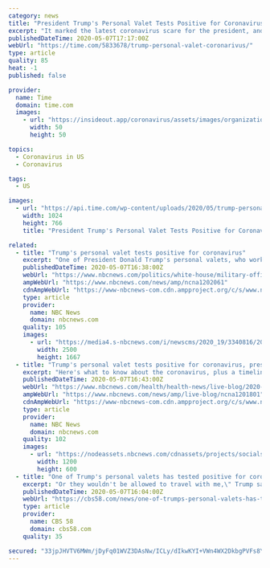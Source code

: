 ```yaml
---
category: news
title: "President Trump's Personal Valet Tests Positive for Coronavirus"
excerpt: "It marked the latest coronavirus scare for the president, and the first known instance where a person who has come in close proximity to the president has tested positive since several people present at his private Florida club were diagnosed with COVID-19 in early March."
publishedDateTime: 2020-05-07T17:17:00Z
webUrl: "https://time.com/5833678/trump-personal-valet-coronarivus/"
type: article
quality: 85
heat: -1
published: false

provider:
  name: Time
  domain: time.com
  images:
    - url: "https://insideout.app/coronavirus/assets/images/organizations/time.com-50x50.jpg"
      width: 50
      height: 50

topics:
  - Coronavirus in US
  - Coronavirus

tags:
  - US

images:
  - url: "https://api.time.com/wp-content/uploads/2020/05/trump-personal-valet-positive-covid19.jpg"
    width: 1024
    height: 766
    title: "President Trump's Personal Valet Tests Positive for Coronavirus"

related:
  - title: "Trump's personal valet tests positive for coronavirus"
    excerpt: "One of President Donald Trump's personal valets, who works in the West Wing serving the president his meals, among other duties, has tested positive for the coronavirus, the closest the virus is known to have come to the president,"
    publishedDateTime: 2020-05-07T16:38:00Z
    webUrl: "https://www.nbcnews.com/politics/white-house/military-official-working-white-house-tests-positive-coronavirus-n1202061"
    ampWebUrl: "https://www.nbcnews.com/news/amp/ncna1202061"
    cdnAmpWebUrl: "https://www-nbcnews-com.cdn.ampproject.org/c/s/www.nbcnews.com/news/amp/ncna1202061"
    type: article
    provider:
      name: NBC News
      domain: nbcnews.com
    quality: 105
    images:
      - url: "https://media4.s-nbcnews.com/i/newscms/2020_19/3340816/200507-donald-trump-south-lawn-ew-1228p_1503b9f96c60aae03973329b6c28620f.jpg"
        width: 2500
        height: 1667
  - title: "Trump's personal valet tests positive for coronavirus, president ‘not happy’"
    excerpt: "Here's what to know about the coronavirus, plus a timeline of the most critical moments: Download the NBC News app for latest updates on the coronavirus outbreak. Peter Alexander and Shannon Pettypiece One of President Donald Trump’s personal valets at the White House has tested positive for the coronavirus and the president was “not happy” when he found out on Wednesday,"
    publishedDateTime: 2020-05-07T16:43:00Z
    webUrl: "https://www.nbcnews.com/health/health-news/live-blog/2020-05-07-coronavirus-news-n1201801/ncrd1202136"
    ampWebUrl: "https://www.nbcnews.com/news/amp/live-blog/ncna1201801"
    cdnAmpWebUrl: "https://www-nbcnews-com.cdn.ampproject.org/c/s/www.nbcnews.com/news/amp/live-blog/ncna1201801"
    type: article
    provider:
      name: NBC News
      domain: nbcnews.com
    quality: 102
    images:
      - url: "https://nodeassets.nbcnews.com/cdnassets/projects/socialshareimages-bento/og-nbcnews1200x630.png"
        width: 1200
        height: 600
  - title: "One of Trump's personal valets has tested positive for coronavirus"
    excerpt: "Or they wouldn't be allowed to travel with me,\" Trump said. \"It's not my choice; it's a very strong group of people that want to make sure they are tested, including Secret Service.\" Still, a negative test and lack of symptoms isn't a sure sign that someone can't spread the virus. Doctors say the incubation period for the coronavirus varies."
    publishedDateTime: 2020-05-07T16:04:00Z
    webUrl: "https://cbs58.com/news/one-of-trumps-personal-valets-has-tested-positive-for-coronavirus"
    type: article
    provider:
      name: CBS 58
      domain: cbs58.com
    quality: 35

secured: "33jpJHVTV6MWm/jDyFq01WVZ3DAsNw/ICLy/dIkwKYI+VWn4WX2DkbgPVFs8YX3sC4FejU1XiPyKp46z29QWf2Sc4Um9nV+W5rXW2YHd3aWd3YakWIya5fWMWe8BKcjVRgPtRwqIDbEER9F3WyMVWTtUDENIkjHRfAqYqFmmbBDv286fDUNUO43ZvxBPnQQcq0Qu8bpNLOsc8Yjg56u448W2knLu7yajlmCbE+lhURFMkKAI4fSY+IqKdLEXql2dVjK2zUH+awtxzBlw9as7YOYA3UKB5OZ3GMv2oriBNSAwwlvx2DLPiwiy4EH9RbEbRWDKwShzoiS2s4owD62xE20FsfwqulDCT24ElAzR42gq5+Y6FLyvkfaCb6I2bQouHnOpyHO/N3MmuYNyl4pXbGEA4k1wXl9Pa6gC45X2Kjb8PmpobkGR7aBAiHzfj9TZjoaO29vfrNOcWEIO9CiVcewTX/Q/caI+w68b6+eaOkw=;l6RMlIiaNyNeAGRmkPUh9w=="
---
```


